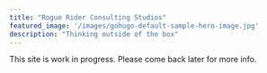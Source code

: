 ```yaml
---
title: "Rogue Rider Consulting Studios"
featured_image: '/images/gohugo-default-sample-hero-image.jpg'
description: "Thinking outside of the box"
---
```

This site is work in progress.  Please come back later for more info.
